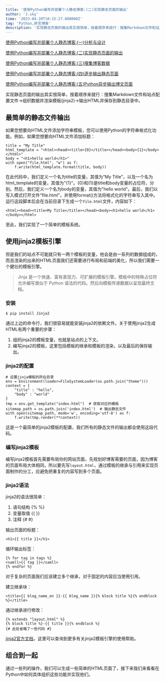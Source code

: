 ```yaml
---
title: '使用Python编写并部署个人静态博客:(二)实现静态页面的输出'
author: 'J.sky'
time: '2023-04-20T10:15:27.000000Z'
tag: 'Python,碎言博客'
description: '实现静态页面的输出其实很简单，按着顺序来就行：搜集Markdown文件和站点配置文件->组织数据并渲染模板(jinja2)->输出HTML并保存到静态目录中。'
---
```


[使用Python编写并部署个人静态博客:(一)分析与设计](https://suiyan.cc/2023/20230410075954.html)

[使用Python编写并部署个人静态博客:(二)实现静态页面的输出](https://suiyan.cc/2023/20230420101527.html)

[使用Python编写并部署个人静态博客:(三)搜集博客数据](https://suiyan.cc/2023/20230517084718.html)

[使用Python编写并部署个人静态博客:(四)逐步输出静态页面](https://suiyan.cc/2023/20230609081842.html)

[使用Python编写并部署个人静态博客:(五)Python异步输出博文页面](https://suiyan.cc/2023/20230613193700.html)

实现静态页面的输出其实很简单，按着顺序来就行：搜集Markdown文件和站点配置文件->组织数据并渲染模板(jinja2)->输出HTML并保存到静态目录中。

## 最简单的静态文件输出

如果您想要向HTML文件添加字符串模板，您可以使用Python的字符串格式化功能。例如，如果您想要向HTML文件添加标题：

    title = "My Title"
    html_template = "<html><head><title>{0}</title></head><body>{1}</body></html>"
    body = "<h1>hello world</h1>"
    with open("file.html", "w") as f:
        f.write(html_template.format(title, body))

在此代码中，我们定义一个名为title的变量，其值为“My Title”，以及一个名为html_template的变量，其值为"{1}"。{0}和{1}是title和body变量的占位符，分别。然后，我们定义一个名为body的变量，其值为"hello world"。最后，我们以写入模式打开文件“file.html”，并使用format()方法将格式化的字符串写入其中。运行这段脚本后会在当前目录下生成一个`file.html`文件，内容如下：

    <html><head><title>My Title</title></head><body><h1>hello world</h1></body></html>

至此，我们实现了一个简单的模板系统。

## 使用jinja2模板引擎

但是我们的站点不可能就只有一两个模板的变量，他会是由一系列的数据组成的，而且渲染的出来的HTML页面我们还需要进行布局和前端的美化，所以我们需要一个健壮的模板引擎。

> Jinja 是一个快速、富有表现力、可扩展的模板引擎。模板中的特殊占位符允许编写类似于 Python 语法的代码。然后向模板传递数据以呈现最终文档。

### 安装

    $ pip install Jinja2

通过上边的命令行，我们很容易就能安装jinja2的依赖文件。关于使用jinja2生成HTML有两个重要的步骤：
1. 组织jinja2的模板变量，也就是站点的上下文。
2. 编写jinja2的模板，这里包括模板的继承和模板的渲染，以及最后的保存输出。

### jinja2的配置

    # 设置jinja模板的所在目录
    env = Environment(loader=FileSystemLoader(os.path.join("theme")))
    context = {
        "title" : "hello",
        "body" : "world"
    }
    tmp = env.get_template("index.html")  # 获取对应的模板
    sitemap_path = os.path.join('index.html')  # 输出静态文件
    with open(sitemap_path, mode='w', encoding='utf-8') as f:
        f.write(tmp.render(**context))

这是一个最简单的jinja2模板的配置，我们所有的静态文件的输出都会使用这段代码。

### 编写jinja2模板

编写jinja2模板首先需要布局你的网站页面，先规划好博客需要的页面，因为博客的页面布局大体相同，所以要先写`layout.html`，通过模板的继承与引用来实现页面制作的分工，应避免把重复的内容写到多个页面。

### jinja2语法

jinja2的语法很简单：

1. 语句结构 {% %}
2. 变量取值 {{ }}
3.  注释 {# #}
   
输出页面的标题：

    <h1>{{ title }}</h1>

循环输出标签：

    {% for tag in tags %}
    <samll>{{ tag }}</samll>
    {% endfor %}

对于复杂的页面我们应该建立多个继承，对于固定的内容应当使用引用。

建立继承块：

    <title>{{ blog_name_en }}-{{ blog_name }}{% block title %}{% endblock %}</title>

通过继承进行修改：

    {% extends "layout.html" %}
    {% block title %}-{{ title }}{% endblock %}
    {# 此处省略了一些代码 #}

[jinja2官方文档](https://jinja.palletsprojects.com/en/3.1.x/)，这里可以查询到更多有关jinja2模板引擎的使用帮助。


## 组合到一起

通过一些列的操作，我们可以生成一些简单的HTML页面了，接下来我们来看看在Python中如何具体组织这些功能并实现他们。



